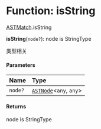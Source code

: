 # Function: isString

[ASTMatch](/en/auto-docs/variable-core/modules/ASTMatch.md).isString

**isString**(`node?`): node is StringType

类型相关

#### Parameters

| Name | Type |
| :------ | :------ |
| `node?` | [`ASTNode`](/en/auto-docs/variable-core/classes/ASTNode.md)<`any`, `any`> |

#### Returns

node is StringType
